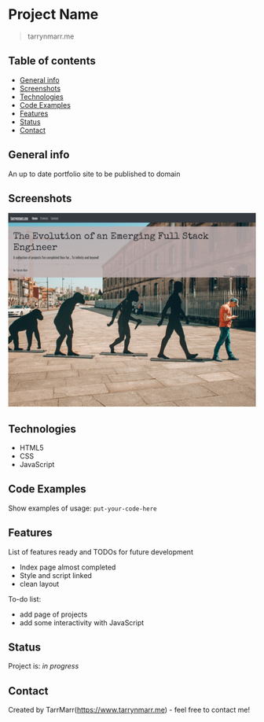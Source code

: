 # Project Name
> tarrynmarr.me 

## Table of contents
* [General info](#general-info)
* [Screenshots](#screenshots)
* [Technologies](#technologies)
* [Code Examples](#code-examples)
* [Features](#features)
* [Status](#status)
* [Contact](#contact)

## General info
An up to date portfolio site to be published to domain  

## Screenshots
![Example screenshot](https://github.com/TarrMarr/tarrynmarrPersonalPortfolio/blob/main/screenshotIndex.JPG)

## Technologies
* HTML5
* CSS
* JavaScript  

## Code Examples
Show examples of usage:
`put-your-code-here`

## Features
List of features ready and TODOs for future development
* Index page almost completed
* Style and script linked 
* clean layout

To-do list:
* add page of projects  
* add some interactivity with JavaScript

## Status
Project is: _in progress_

## Contact
Created by TarrMarr(https://www.tarrynmarr.me) - feel free to contact me!
